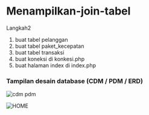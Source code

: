 


# **Menampilkan-join-tabel**

Langkah2

1. buat tabel pelanggan
1. buat tabel paket_kecepatan
1. buat tabel transaksi
1. buat koneksi di konkesi.php
1. buat halaman index di index.php

### **Tampilan desain database (CDM / PDM / ERD)**


![cdm pdm](https://user-images.githubusercontent.com/47032718/118927975-ca812580-b96c-11eb-8169-7f979b2a06fa.JPG)


![HOME](https://user-images.githubusercontent.com/47032718/118927992-cfde7000-b96c-11eb-9bf9-3c72cf136144.JPG)
